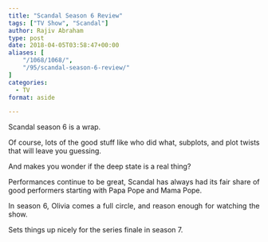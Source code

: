 ```yaml
---
title: "Scandal Season 6 Review"
tags: ["TV Show", "Scandal"]
author: Rajiv Abraham
type: post
date: 2018-04-05T03:58:47+00:00
aliases: [
    "/1068/1068/",
    "/95/scandal-season-6-review/"
]
categories:
  - TV
format: aside

---
```

<p style="text-align: justify;">
  Scandal season 6 is a wrap.
</p>

<p style="text-align: justify;">
  Of course, lots of the good stuff like who did what, subplots, and plot twists that will leave you guessing.
</p>

<p style="text-align: justify;">
  And makes you wonder if the deep state is a real thing?
</p>

<p style="text-align: justify;">
  Performances continue to be great, Scandal has always had its fair share of good performers starting with Papa Pope and Mama Pope.
</p>

<p style="text-align: justify;">
  In season 6, Olivia comes a full circle, and reason enough for watching the show.
</p>

<p style="text-align: justify;">
  Sets things up nicely for the series finale in season 7.
</p>